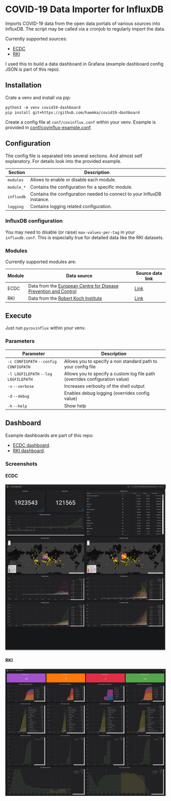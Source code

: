 # COVID-19 Data Importer for InfluxDB

Imports COVID-19 data from the open data portals of various sources into
InfluxDB. The script may be called via a cronjob to regularly import the data.

Currently supported sources:
 - [ECDC](https://www.ecdc.europa.eu/en/publications-data/download-todays-data-geographic-distribution-covid-19-cases-worldwide)
 - [RKI](https://hub.arcgis.com/datasets/dd4580c810204019a7b8eb3e0b329dd6_0)

I used this to build a data dashboard in Grafana (example dashboard config JSON
is part of this repo).

## Installation

Crate a venv and install via pip:

```
python3 -m venv covid19-dashboard
pip install git+https://github.com/haemka/covid19-dashboard
```

Create a config file at `conf/covinflux.conf` within your venv. Example is
provided in [conf/covinflux-example.conf](conf/covinflux-example.conf). 

## Configuration

The config file is separated into several sections. And almost self explanatory.
For details look into the provided example.

| Section    | Description |
|---|---|
| `modules`  | Allows to enable or disable each module. |
| `module_*` | Contains the configuration for a specific module. |
| `influxdb` | Contains the configuration needed to connect to your InfluxDB instance. |
| `logging`  | Contains logging related configuration. |

### InfluxDB configuration

You may need to disable (or raise) `max-values-per-tag` in your `influxdb.conf`.
This is especially true for detailed data like the RKI datasets.

### Modules

Currently supported modules are:

| Module | Data source | Source data link | 
|---|---|---|
| ECDC | Data from the [European Centre for Disease Prevention and Control](https://www.ecdc.europa.eu/en) |  [Link](https://www.ecdc.europa.eu/en/publications-data/download-todays-data-geographic-distribution-covid-19-cases-worldwide) |
| RKI | Data from the [Robert Koch Institute](https://www.rki.de/EN/Home/homepage_node.html) | [Link](https://hub.arcgis.com/datasets/dd4580c810204019a7b8eb3e0b329dd6_0) |

## Execute

Just run `pycovinflux` within your venv.

### Parameters

| Parameter | Description |
|---|---|
| `-c CONFIGPATH` `--config CONFIGPATH` | Allows you to specify a non standard path to your config file |
| `-l LOGFILEPATH` `--log LOGFILEPATH` | Allows you to specify a custom log file path (overrides configuration value) |
| `-v` `--verbose` | Increases verbosity of the shell output |
| `-d` `--debug` | Enables debug logging (overrides config value) |
| `-h` `--help` | Show help |

## Dashboard

Example dashboards are part of this repo:
- [ECDC dashboard](dashboard/grafana-ecdc-dashboard.json).
- [RKI dashboard](dashboard/grafana-ecdc-dashboard.json).

### Screenshots

#### ECDC

![ECDC Dashboard Screenshot](https://raw.githubusercontent.com/haemka/covid19-dashboard/master/ecdc-dashboard.png)

#### RKI

![ECDC Dashboard Screenshot](https://raw.githubusercontent.com/haemka/covid19-dashboard/master/rki-dashboard.png)
